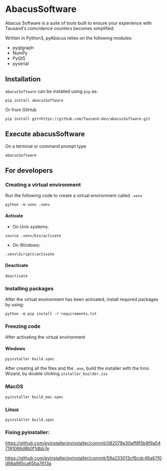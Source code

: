 # AbacusSoftware
Abacus Software is a suite of tools built to ensure your experience with Tausand's coincidence counters becomes simplified.

Written in Python3, pyAbacus relies on the following modules:

- pyqtgraph
- NumPy
- PyQt5
- pyserial


## Installation
`abacusSoftware` can be installed using `pip` as: 
```
pip install abacusSoftware
```

Or from GitHub
```
pip install git+https://github.com/Tausand-dev/abacusSoftware.git
```

## Execute abacusSoftware
On a terminal or command prompt type
```
abacusSoftware
```

## For developers
### Creating a virtual environment
Run the following code to create a virtual environment called `.venv`
```
python -m venv .venv
```

#### Activate
- On Unix systems:
```
source .venv/bin/activate
```
- On Windows:
```
.venv\Scripts\activate
```

#### Deactivate
```
deactivate
```

### Installing packages
After the virtual environment has been activated, install required packages by using:
```
python -m pip install -r requirements.txt
```

### Freezing code
After activating the virtual environment
#### Windows
```
pyinstaller build.spec
```

After creating all the files and the `.exe`, build the installer with the Inno Wizard,
by double clicking `installer_builder.iss`

### MacOS
```
pyinstaller build_mac.spec
```

### Linux
```
pyinstaller build.spec
```

### Fixing pyinstaller:
https://github.com/pyinstaller/pyinstaller/commit/082078e30aff8f5b8f9a547191066d8b0f1dbb7e

https://github.com/pyinstaller/pyinstaller/commit/59a233013cf6cdc46a67f0d98a995ca65ba7613a
